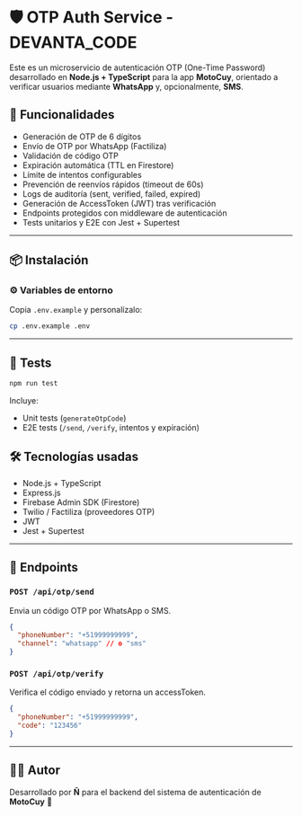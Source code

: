 # 🛡️ OTP Auth Service - DEVANTA_CODE

Este es un microservicio de autenticación OTP (One-Time Password) desarrollado en **Node.js + TypeScript** para la app **MotoCuy**, orientado a verificar usuarios mediante **WhatsApp** y, opcionalmente, **SMS**.

## 🚀 Funcionalidades

- Generación de OTP de 6 dígitos
- Envío de OTP por WhatsApp (Factiliza)
- Validación de código OTP
- Expiración automática (TTL en Firestore)
- Límite de intentos configurables
- Prevención de reenvíos rápidos (timeout de 60s)
- Logs de auditoría (sent, verified, failed, expired)
- Generación de AccessToken (JWT) tras verificación
- Endpoints protegidos con middleware de autenticación
- Tests unitarios y E2E con Jest + Supertest

---
## 📦 Instalación
### ⚙️ Variables de entorno
Copia `.env.example` y personalízalo:

```bash
cp .env.example .env
```

---
## 🧪 Tests

```bash
npm run test
```

Incluye:
- Unit tests (`generateOtpCode`)
- E2E tests (`/send`, `/verify`, intentos y expiración)

## 🛠 Tecnologías usadas

- Node.js + TypeScript
- Express.js
- Firebase Admin SDK (Firestore)
- Twilio / Factiliza (proveedores OTP)
- JWT
- Jest + Supertest

---

## 🧱 Endpoints

### `POST /api/otp/send`

Envia un código OTP por WhatsApp o SMS.

```json
{
  "phoneNumber": "+51999999999",
  "channel": "whatsapp" // o "sms"
}
```

### `POST /api/otp/verify`

Verifica el código enviado y retorna un accessToken.

```json
{
  "phoneNumber": "+51999999999",
  "code": "123456"
}
```

---
## 🧑‍💻 Autor

Desarrollado por **Ñ** para el backend del sistema de autenticación de **MotoCuy** 🛵
